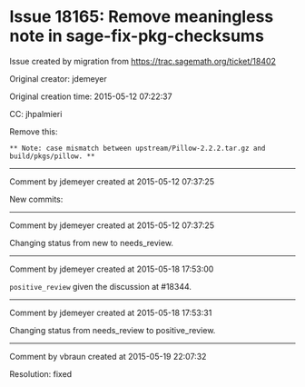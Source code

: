 # Issue 18165: Remove meaningless note in sage-fix-pkg-checksums

Issue created by migration from https://trac.sagemath.org/ticket/18402

Original creator: jdemeyer

Original creation time: 2015-05-12 07:22:37

CC:  jhpalmieri

Remove this:

```
** Note: case mismatch between upstream/Pillow-2.2.2.tar.gz and build/pkgs/pillow. **
```



---

Comment by jdemeyer created at 2015-05-12 07:37:25

New commits:


---

Comment by jdemeyer created at 2015-05-12 07:37:25

Changing status from new to needs_review.


---

Comment by jdemeyer created at 2015-05-18 17:53:00

`positive_review` given the discussion at #18344.


---

Comment by jdemeyer created at 2015-05-18 17:53:31

Changing status from needs_review to positive_review.


---

Comment by vbraun created at 2015-05-19 22:07:32

Resolution: fixed
